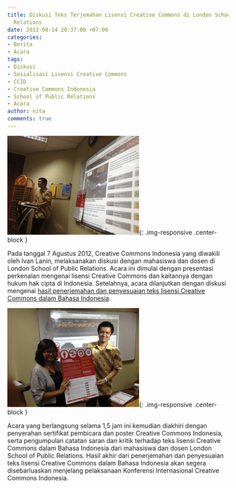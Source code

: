 ```yaml
---
title: Diskusi Teks Terjemahan Lisensi Creative Commons di London School of Public
  Relations
date: 2012-08-14 20:37:00 +07:00
categories:
- Berita
- Acara
tags:
- Diskusi
- Sosialisasi Lisensi Creative Commons
- CCID
- Creative Commons Indonesia
- School of Public Relations
- Acara
author: nita
comments: true
---
```


![IMG_0694-300x225.jpg](/uploads/IMG_0694-300x225.jpg){: .img-responsive .center-block }

Pada tanggal 7 Agustus 2012, Creative Commons Indonesia yang diwakili oleh Ivan Lanin, melaksanakan diskusi dengan mahasiswa dan dosen di London School of Public Relations. Acara ini dimulai dengan presentasi perkenalan mengenai lisensi Creative Commons dan kaitannya dengan hukum hak cipta di Indonesia. Setelahnya, acara dilanjutkan dengan diskusi mengenai [hasil penerjemahan dan penyesuaian teks lisensi Creative Commons dalam Bahasa Indonesia](http://creativecommons.or.id/2012/07/hasil-i-penerjemahan-dan-penyesuaian-teks-lisensi/).

![IMG_0698-300x225.jpg](/uploads/IMG_0698-300x225.jpg){: .img-responsive .center-block }

Acara yang  berlangsung selama 1,5 jam ini kemudian diakhiri dengan penyerahan sertifikat pembicara dan poster Creative Commons Indonesia, serta pengumpulan catatan saran dan kritik terhadap teks lisensi Creative Commons dalam Bahasa Indonesia dari mahasiswa dan dosen London School of Public Relations. Hasil akhir dari penerjemahan dan penyesuaian teks lisensi Creative Commons dalam Bahasa Indonesia akan segera disebarluaskan menjelang pelaksanaan Konferensi Internasional Creative Commons Indonesia.
